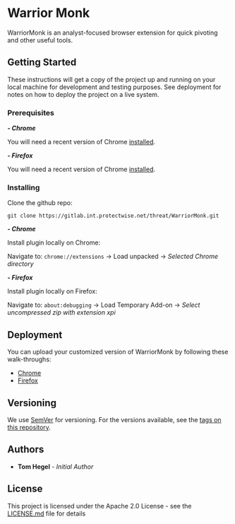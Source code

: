 # Warrior Monk 

WarriorMonk is an analyst-focused browser extension for quick pivoting and other useful tools. 

## Getting Started

These instructions will get a copy of the project up and running on your local machine for development and testing purposes. See deployment for notes on how to deploy the project on a live system.

### Prerequisites

***- Chrome***

You will need a recent version of Chrome [installed](https://www.google.com/chrome).

***- Firefox***

You will need a recent version of Chrome [installed](https://www.google.com/chrome).

### Installing

Clone the github repo:

```
git clone https://gitlab.int.protectwise.net/threat/WarriorMonk.git
```

***- Chrome***

Install plugin locally on Chrome:

Navigate to: `chrome://extensions` -> Load unpacked -> _Selected Chrome directory_

***- Firefox***

Install plugin locally on Firefox:

Navigate to: `about:debugging` -> Load Temporary Add-on -> _Select uncompressed zip with extension xpi_

## Deployment

You can upload your customized version of WarriorMonk by following these walk-throughs:
- [Chrome](https://developer.chrome.com/webstore/publish)
- [Firefox](https://developer.mozilla.org/en-US/docs/Mozilla/Add-ons/Distribution/Submitting_an_add-on)

## Versioning

We use [SemVer](http://semver.org/) for versioning. For the versions available, see the [tags on this repository](). 

## Authors

* **Tom Hegel** - *Initial Author* 

## License

This project is licensed under the Apache 2.0 License - see the [LICENSE.md](LICENSE.md) file for details